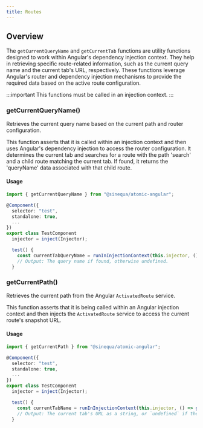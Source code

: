 ```yaml
---
title: Routes
---
```


## Overview
The `getCurrentQueryName` and `getCurrentTab` functions are utility functions designed to work within Angular's dependency injection context. They help in retrieving specific route-related information, such as the current query name and the current tab's URL, respectively. These functions leverage Angular's router and dependency injection mechanisms to provide the required data based on the active route configuration.


:::important
This functions must be called in an injection context.
:::

### getCurrentQueryName()

Retrieves the current query name based on the current path and router configuration.

This function asserts that it is called within an injection context and then
uses Angular's dependency injection to access the router configuration. It
determines the current tab and searches for a route with the path 'search'
and a child route matching the current tab. If found, it returns the 'queryName'
data associated with that child route.

#### Usage
```ts title="test.component.ts"
import { getCurrentQueryName } from "@sinequa/atomic-angular";

@Component({
  selector: "test",
  standalone: true,
  ...
})
export class TestComponent
  injector = inject(Injector);

  test() {
    const currentTabQueryName = runInInjectionContext(this.injector, () => getCurrentQueryName());
    // Output: The query name if found, otherwise undefined.
  }
```

### getCurrentPath()

Retrieves the current path from the Angular `ActivatedRoute` service.

This function asserts that it is being called within an Angular injection context
and then injects the `ActivatedRoute` service to access the current route's snapshot URL.

#### Usage
```ts title="test.component.ts"
import { getCurrentPath } from "@sinequa/atomic-angular";

@Component({
  selector: "test",
  standalone: true,
  ...
})
export class TestComponent
  injector = inject(Injector);

  test() {
    const currentTabName = runInInjectionContext(this.injector, () => getCurrentPath());
    // Output: The current tab's URL as a string, or `undefined` if the route is not available.
  }

```
